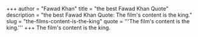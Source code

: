 +++
author = "Fawad Khan"
title = "the best Fawad Khan Quote"
description = "the best Fawad Khan Quote: The film's content is the king."
slug = "the-films-content-is-the-king"
quote = '''The film's content is the king.'''
+++
The film's content is the king.
